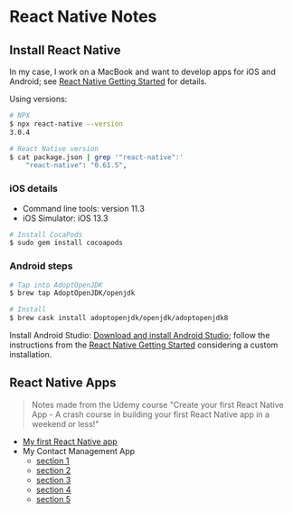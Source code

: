 # React Native Notes

## Install React Native

In my case, I work on a MacBook and want to develop apps for iOS and Android; see [React Native Getting Started](https://facebook.github.io/react-native/docs/getting-started) for details.

Using versions:

~~~bash
# NPX
$ npx react-native --version  
3.0.4

# React Native version
$ cat package.json | grep '"react-native":'
    "react-native": "0.61.5",
~~~

### iOS details

* Command line tools: version 11.3
* iOS Simulator: iOS 13.3

~~~bash
# Install CocaPods
$ sudo gem install cocoapods
~~~

### Android steps

~~~bash
# Tap into AdoptOpenJDK
$ brew tap AdoptOpenJDK/openjdk

# Install
$ brew cask install adoptopenjdk/openjdk/adoptopenjdk8
~~~

Install Android Studio: [Download and install Android Studio](https://developer.android.com/studio/index.html); follow the instructions from the [React Native Getting Started](https://facebook.github.io/react-native/docs/getting-started) considering a custom installation.

## React Native Apps

> Notes made from the Udemy course "Create your first React Native App - A crash course in building your first React Native app in a weekend or less!"

* [My first React Native app](./MyApp.md)
* My Contact Management App
  * [section 1](./ContactApp-1.md)
  * [section 2](./ContactApp-2.md)
  * [section 3](./ContactApp-3.md)
  * [section 4](./ContactApp-4.md)
  * [section 5](./ContactApp-5.md)
